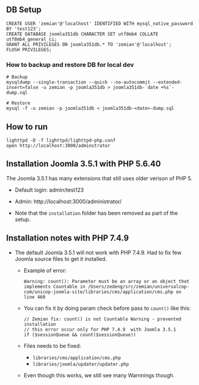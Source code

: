 ## DB Setup

```
CREATE USER 'zemian'@'localhost' IDENTIFIED WITH mysql_native_password BY 'test123';
CREATE DATABASE joomla351db CHARACTER SET utf8mb4 COLLATE utf8mb4_general_ci;
GRANT ALL PRIVILEGES ON joomla351db.* TO 'zemian'@'localhost';
FLUSH PRIVILEGES;
```

### How to backup and restore DB for local dev

```
# Backup
mysqldump --single-transaction --quick --no-autocommit --extended-insert=false -u zemian -p joomla351db > joomla351db-`date +%s`-dump.sql

# Restore
mysql -f -u zemian -p joomla351db < joomla351db-<date>-dump.sql
```

## How to run

```
lighttpd -D -f lighttpd/lighttpd-php.conf
open http://localhost:3000/adminstrator
```

## Installation Joomla 3.5.1 with PHP 5.6.40

The Joomla 3.5.1 has many extensions that still uses older verison of PHP 5.

* Default login: admin/test123

* Admin: http://localhost:3000/administrator/

* Note that the `installation` folder has been removed as part of the setup.


## Installation notes with PHP 7.4.9

* The default Joomla 3.5.1 will not work with PHP 7.4.9. Had to fix few Joomla source files to get it installed.
	
	- Example of error: 

		```
		Warning: count(): Parameter must be an array or an object that implements Countable in /Users/zedeng/src/zemian/universalcop-com/unicop-joomla-site/libraries/cms/application/cms.php on line 460
		```
	
	- You can fix it by doing param check before pass to `count()` like this:

		```
		// Zemian fix: count() is not Countable Warning - prevented installation
		// this error occur only for PHP 7.4.9  with Joomla 3.5.1
		if ($sessionQueue && count($sessionQueue))
		```

	- Files needs to be fixed:

		* `libraries/cms/application/cms.php`
		* `libraries/joomla/updater/updater.php`

	- Even though this works, we still see many Warnnings though.
